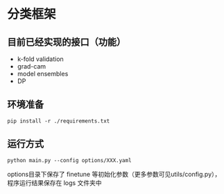 # 分类框架
## 目前已经实现的接口（功能）
+ k-fold validation
+ grad-cam
+ model ensembles
+ DP

## 环境准备
```
pip install -r ./requirements.txt
```

## 运行方式
```
python main.py --config options/XXX.yaml
```
options目录下保存了 finetune 等初始化参数（更多参数可见utils/config.py），程序运行结果保存在 logs 文件夹中